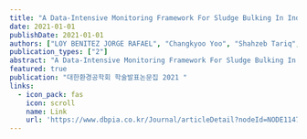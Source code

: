 ```yaml
---
title: "A Data-Intensive Monitoring Framework For Sludge Bulking In Industrial Wastewater Treatment Plants Via Dynamic Graph Embedding And Causal Analysis"
date: 2021-01-01
publishDate: 2021-01-01
authors: ["LOY BENITEZ JORGE RAFAEL", "Changkyoo Yoo", "Shahzeb Tariq", "Usman Safder", "Sungku Heo"]
publication_types: ["2"]
abstract: "A Data-Intensive Monitoring Framework For Sludge Bulking In Industrial Wastewater Treatment  Plants Via Dynamic Graph Embedding And Causal Analysis - 대한환경공학회 학술발표논문집  - 대한환경공학회 : 논문 - DBpia 메뉴 건너뛰기 DBpia 전체 search 검색하기 상세검색 idea  리포트/논문 작성을 위한 주제가 필요하신가요? 최근 검색 키워드가 없습니다. 최근 검색어 전체 삭제 알고리즘 이론 삭제 알고리즘화(algoritmification):미디어의 핵심 논리로서 알고리즘 본문 포함 .. 내서재 .. 알림 전체보기 주제분류 BEST 매거진 저널 DBpia AI idea 논문 작성의 아이디어!  Citeasy 참고문헌관리 이젠 쉽게! 내서재 1 개인구독 지원사업 소속 기관/학교 인증 인증하면 논문 , 학술자료등을 무료로 열람할수 있어요. 한국대학교, 누리자동차, 시립도서관 등 나의 기관을  확인해보세요 (국내 대학 90% 이상 구독중 ) 로그인 회원가입 고객센터 ENG 주제분류 인문학  인문학 일반 역사학 철학 종교학 어문학 기타 인문학 사회과학 사회과학 일반 경영학 관광학 …"
featured: true
publication: "대한환경공학회 학술발표논문집 2021 "
links:
  - icon_pack: fas
    icon: scroll
    name: Link
    url: 'https://www.dbpia.co.kr/Journal/articleDetail?nodeId=NODE11478789'
---
```

